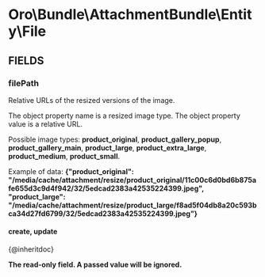 # Oro\Bundle\AttachmentBundle\Entity\File

## FIELDS

### filePath

Relative URLs of the resized versions of the image.

The object property name is a resized image type.
The object property value is a relative URL.

Possible image types: **product_original**, **product_gallery_popup**, **product_gallery_main**,
**product_large**, **product_extra_large**, **product_medium**, **product_small**.

Example of data: **{"product_original": "/media/cache/attachment/resize/product_original/11c00c6d0bd6b875afe655d3c9d4f942/32/5edcad2383a42535224399.jpeg", "product_large": "/media/cache/attachment/resize/product_large/f8ad5f04db8a20c593bca34d27fd6799/32/5edcad2383a42535224399.jpeg"}**

#### create, update

{@inheritdoc}

**The read-only field. A passed value will be ignored.**
